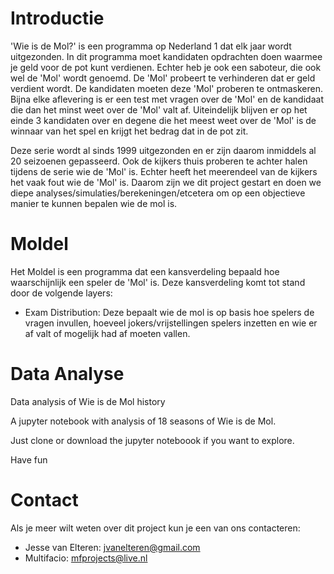 # Introductie
'Wie is de Mol?' is een programma op Nederland 1 dat elk jaar wordt uitgezonden. In dit programma moet kandidaten opdrachten doen waarmee je geld voor de pot kunt verdienen. Echter heb je ook een saboteur, die ook wel de 'Mol' wordt genoemd. De 'Mol' probeert te verhinderen dat er geld verdient wordt. De kandidaten moeten deze 'Mol' proberen te ontmaskeren. Bijna elke aflevering is er een test met vragen over de 'Mol' en de kandidaat die dan het minst weet over de 'Mol' valt af. Uiteindelijk blijven er op het einde 3 kandidaten over en degene die het meest weet over de 'Mol' is de winnaar van het spel en krijgt het bedrag dat in de pot zit. 

Deze serie wordt al sinds 1999 uitgezonden en er zijn daarom inmiddels al 20 seizoenen gepasseerd. Ook de kijkers thuis proberen te achter halen tijdens de serie wie de 'Mol' is. Echter heeft het meerendeel van de kijkers het vaak fout wie de 'Mol' is. Daarom zijn we dit project gestart en doen we diepe analyses/simulaties/berekeningen/etcetera om op een objectieve manier te kunnen bepalen wie de mol is.

# Moldel
Het Moldel is een programma dat een kansverdeling bepaald hoe waarschijnlijk een speler de 'Mol' is. Deze kansverdeling komt tot stand door de volgende layers:
* Exam Distribution: Deze bepaalt wie de mol is op basis hoe spelers de vragen invullen, hoeveel jokers/vrijstellingen spelers inzetten en wie er af valt of mogelijk had af moeten vallen.

# Data Analyse
Data analysis of Wie is de Mol history

A jupyter notebook with analysis of 18 seasons of Wie is de Mol.

Just clone or download the jupyter noteboook if you want to explore.

Have fun

# Contact
Als je meer wilt weten over dit project kun je een van ons contacteren:
* Jesse van Elteren: jvanelteren@gmail.com
* Multifacio: mfprojects@live.nl
